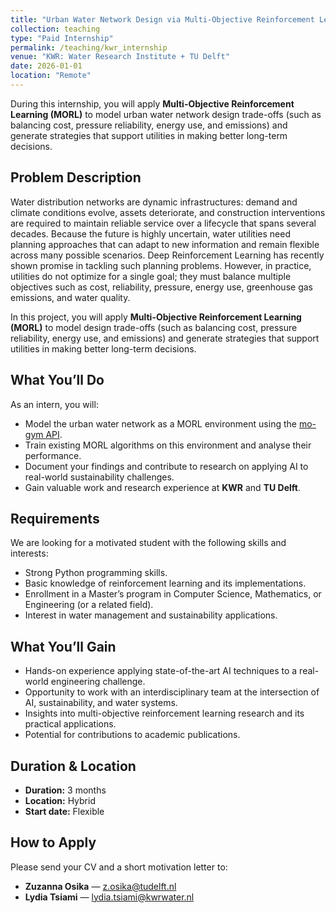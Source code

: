 ```yaml
---
title: "Urban Water Network Design via Multi-Objective Reinforcement Learning"
collection: teaching
type: "Paid Internship"
permalink: /teaching/kwr_internship
venue: "KWR: Water Research Institute + TU Delft"
date: 2026-01-01
location: "Remote"
---
```


During this internship, you will apply **Multi-Objective Reinforcement Learning (MORL)** to model urban water network design trade-offs (such as balancing cost, pressure reliability, energy use, and emissions) and generate strategies that support utilities in making better long-term decisions.

## Problem Description
Water distribution networks are dynamic infrastructures: demand and climate conditions evolve, assets deteriorate, and construction interventions are required to maintain reliable service over a lifecycle that spans several decades. Because the future is highly uncertain, water utilities need planning approaches that can adapt to new information and remain flexible across many possible scenarios. Deep Reinforcement Learning has recently shown promise in tackling such planning problems. However, in practice, utilities do not optimize for a single goal; they must balance multiple objectives such as cost, reliability, pressure, energy use, greenhouse gas emissions, and water quality. 

In this project, you will apply **Multi-Objective Reinforcement Learning (MORL)** to model design trade-offs (such as balancing cost, pressure reliability, energy use, and emissions) and generate strategies that support utilities in making better long-term decisions.

## What You’ll Do
As an intern, you will:
- Model the urban water network as a MORL environment using the [mo-gym API](https://mo-gymnasium.farama.org/).
- Train existing MORL algorithms on this environment and analyse their performance.
- Document your findings and contribute to research on applying AI to real-world sustainability challenges.
- Gain valuable work and research experience at **KWR** and **TU Delft**.

## Requirements
We are looking for a motivated student with the following skills and interests:
- Strong Python programming skills.
- Basic knowledge of reinforcement learning and its implementations.
- Enrollment in a Master’s program in Computer Science, Mathematics, or Engineering (or a related field).
- Interest in water management and sustainability applications.

## What You’ll Gain
- Hands-on experience applying state-of-the-art AI techniques to a real-world engineering challenge.
- Opportunity to work with an interdisciplinary team at the intersection of AI, sustainability, and water systems.
- Insights into multi-objective reinforcement learning research and its practical applications.
- Potential for contributions to academic publications.

## Duration & Location
- **Duration:** 3 months  
- **Location:** Hybrid  
- **Start date:** Flexible  

## How to Apply
Please send your CV and a short motivation letter to:
- **Zuzanna Osika** — [z.osika@tudelft.nl](mailto:z.osika@tudelft.nl)  
- **Lydia Tsiami** — [lydia.tsiami@kwrwater.nl](mailto:lydia.tsiami@kwrwater.nl)
